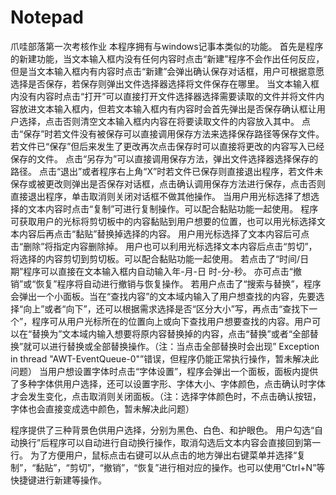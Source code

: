# Notepad
爪哇部落第一次考核作业
本程序拥有与windows记事本类似的功能。
首先是程序的新建功能，当文本输入框内没有任何内容时点击“新建”程序不会作出任何反应，但是当文本输入框内有内容时点击“新建”会弹出确认保存对话框，用户可根据意愿选择是否保存，若保存则弹出文件选择器选择将文件保存在哪里。
当文本输入框内没有内容时点击“打开”可以直接打开文件选择器选择需要读取的文件并将文件内容放进文本输入框内，但若文本输入框内有内容时会首先弹出是否保存确认框让用户选择，点击否则清空文本输入框内内容在将要读取文件的内容放入其中。
点击“保存”时若文件没有被保存可以直接调用保存方法来选择保存路径等保存文件。若文件已“保存”但后来发生了更改再次点击保存时可以直接将更改的内容写入已经保存的文件。
点击“另存为”可以直接调用保存方法，弹出文件选择器选择保存的路径。
点击“退出”或者程序右上角“X”时若文件已保存则直接退出程序，若文件未保存或被更改则弹出是否保存对话框，点击确认调用保存方法进行保存，点击否则直接退出程序，单击取消则关闭对话框不做其他操作。
当用户用光标选择了想选择的文本内容时点击“复制”可进行复制操作。可以配合黏贴功能一起使用。
程序可获取用户的光标将剪切板中的内容黏贴到用户想要的位置，也可以用光标选择文本内容后再点击“黏贴”替换掉选择的内容。
用户用光标选择了文本内容后可点击“删除”将指定内容删除掉。
用户也可以利用光标选择文本内容后点击“剪切”，将选择的内容剪切到剪切板。可以配合黏贴功能一起使用。
若点击了“时间/日期”程序可以直接在文本输入框内自动输入年-月-日 时-分-秒。
亦可点击“撤销”或“恢复”程序将自动进行撤销与恢复操作。
若用户点击了“搜索与替换”，程序会弹出一个小面板。当在“查找内容”的文本域内输入了用户想查找的内容，先要选择“向上”或者“向下”，还可以根据需求选择是否“区分大小”写，再点击“查找下一个”，程序可从用户光标所在的位置向上或向下查找用户想要查找的内容。用户可以在“替换为”文本域内输入想要将原内容替换掉的内容，点击“替换”或者“全部替换”就可以进行替换或全部替换操作。（注：当点击全部替换时会出现” Exception in thread "AWT-EventQueue-0"”错误，但程序仍能正常执行操作，暂未解决此问题）
当用户想设置字体时点击“字体设置”，程序会弹出一个面板，面板内提供了多种字体供用户选择，还可以设置字形、字体大小、字体颜色，点击确认时字体才会发生变化，点击取消则关闭面板。（注：选择字体颜色时，不点击确认按钮，字体也会直接变成选中颜色，暂未解决此问题）

程序提供了三种背景色供用户选择，分别为黑色、白色、和护眼色。
用户勾选“自动换行”后程序可以自动进行自动换行操作，取消勾选后文本内容会直接回到第一行。
为了方便用户，鼠标点击右键可以从点击的地方弹出右键菜单并选择“复制”，“黏贴”，“剪切”，“撤销”，“恢复”进行相对应的操作。也可以使用“Ctrl+N”等快捷键进行新建等操作。
